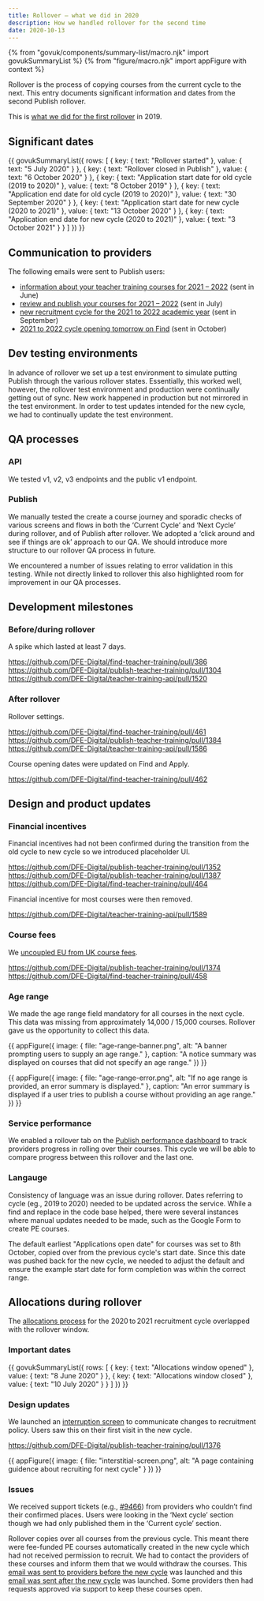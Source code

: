 ```yaml
---
title: Rollover – what we did in 2020
description: How we handled rollover for the second time
date: 2020-10-13
---
```


{% from "govuk/components/summary-list/macro.njk" import govukSummaryList %}
{% from "figure/macro.njk" import appFigure with context %}

Rollover is the process of copying courses from the current cycle to the next. This entry documents significant information and dates from the second Publish rollover. 

This is [what we did for the first rollover](/publish-teacher-training-courses/what-we-did-for-rollover/) in 2019.

## Significant dates

{{ govukSummaryList({
  rows: [
    {
      key: {
        text: "Rollover started"
      },
      value: {
        text: "5 July 2020"
      }
    },
    {
      key: {
        text: "Rollover closed in Publish"
      },
      value: {
        text: "6 October 2020"
      }
    },
    {
      key: {
        text: "Application start date for old cycle (2019 to 2020)"
      },
      value: {
        text: "8 October 2019"
      }
    },
    {
      key: {
        text: "Application end date for old cycle (2019 to 2020)"
      },
      value: {
        text: "30 September 2020"
      }
    },
    {
      key: {
        text: "Application start date for new cycle (2020 to 2021)"
      },
      value: {
        text: "13 October 2020"
      }
    },
    {
      key: {
        text: "Application end date for new cycle (2020 to 2021)"
      },
      value: {
        text: "3 October 2021"
      }
    }
  ]
}) }}

## Communication to providers

The following emails were sent to Publish users:

* [information about your teacher training courses for 2021 – 2022](https://www.notifications.service.gov.uk/services/022acc23-c40a-4077-bbd6-fc98b2155534/templates/22946b68-92e9-4205-a3c0-f0c5628fb7eb) (sent in June)
* [review and publish your courses for 2021 – 2022](https://www.notifications.service.gov.uk/services/022acc23-c40a-4077-bbd6-fc98b2155534/templates/901ee5cd-c524-4588-96ce-478f1d003997) (sent in July)
* [new recruitment cycle for the 2021 to 2022 academic year](https://www.notifications.service.gov.uk/services/022acc23-c40a-4077-bbd6-fc98b2155534/templates/7ebed1e2-b8a9-4da7-968f-d3df302f5219) (sent in September)
* [2021 to 2022 cycle opening tomorrow on Find](https://www.notifications.service.gov.uk/services/022acc23-c40a-4077-bbd6-fc98b2155534/templates/0e311d43-c450-4eb5-894b-544dd92ef735) (sent in October)

## Dev testing environments

In advance of rollover we set up a test environment to simulate putting Publish through the various rollover states. Essentially, this worked well, however, the rollover test environment and production were continually getting out of sync. New work happened in production but not mirrored in the test environment. In order to test updates intended for the new cycle, we had to continually update the test environment.

## QA processes

### API

We tested v1, v2, v3 endpoints and the public v1 endpoint.

### Publish

We manually tested the create a course journey and sporadic checks of various screens and flows in both the ‘Current Cycle’ and ‘Next Cycle’ during rollover, and of Publish after rollover. We adopted a ‘click around and see if things are ok’ approach to our QA. We should introduce more structure to our rollover QA process in future.

We encountered a number of issues relating to error validation in this testing. While not directly linked to rollover this also highlighted room for improvement in our QA processes.

## Development milestones

### Before/during rollover

A spike which lasted at least 7 days.

https://github.com/DFE-Digital/find-teacher-training/pull/386
https://github.com/DFE-Digital/publish-teacher-training/pull/1304
https://github.com/DFE-Digital/teacher-training-api/pull/1520

### After rollover

Rollover settings.

https://github.com/DFE-Digital/find-teacher-training/pull/461
https://github.com/DFE-Digital/publish-teacher-training/pull/1384
https://github.com/DFE-Digital/teacher-training-api/pull/1586

Course opening dates were updated on Find and Apply.

https://github.com/DFE-Digital/find-teacher-training/pull/462

## Design and product updates

### Financial incentives

Financial incentives had not been confirmed during the transition from the old cycle to new cycle so we introduced placeholder UI.

https://github.com/DFE-Digital/publish-teacher-training/pull/1352
https://github.com/DFE-Digital/publish-teacher-training/pull/1387
https://github.com/DFE-Digital/find-teacher-training/pull/464

Financial incentive for most courses were then removed.

https://github.com/DFE-Digital/teacher-training-api/pull/1589

### Course fees

We [uncoupled EU from UK course fees](https://bat-design-history.netlify.app/publish-teacher-training-courses/uncoupling-UK-and-EU-course-fees/).

https://github.com/DFE-Digital/publish-teacher-training/pull/1374
https://github.com/DFE-Digital/find-teacher-training/pull/458

### Age range

We made the age range field mandatory for all courses in the next cycle. This data was missing from approximately 14,000 / 15,000 courses. Rollover gave us the opportunity to collect this data.

{{ appFigure({
  image: {
    file: "age-range-banner.png",
    alt: "A banner prompting users to supply an age range."
  },
  caption: "A notice summary was displayed on courses that did not specify an age range."
}) }}

{{ appFigure({
  image: {
    file: "age-range-error.png",
    alt: "If no age range is provided, an error summary is displayed."
  },
  caption: "An error summary is displayed if a user tries to publish a course without providing an age range."
}) }}

### Service performance 

We enabled a rollover tab on the [Publish performance dashboard](https://www.publish-teacher-training-courses.service.gov.uk/performance-dashboard) to track providers progress in rolling over their courses. This cycle we will be able to compare progress between this rollover and the last one.

### Langauge 

Consistency of language was an issue during rollover. Dates referring to cycle (eg., 2019 to 2020) needed to be updated across the service. While a find and replace in the code base helped, there were several instances where manual updates needed to be made, such as the Google Form to create PE courses.  

The default earliest "Applications open date" for courses was set to 8th October, copied over from the previous cycle's start date. Since this date was pushed back for the new cycle, we needed to adjust the default and ensure the example start date for form completion was within the correct range.

## Allocations during rollover

The [allocations process](/publish-teacher-training-courses/request-pe-courses/) for the 2020 to 2021 recruitment cycle overlapped with the rollover window.

### Important dates

{{ govukSummaryList({
  rows: [
    {
      key: {
        text: "Allocations window opened"
      },
      value: {
        text: "8 June 2020"
      }
    },
    {
      key: {
        text: "Allocations window closed"
      },
      value: {
        text: "10 July 2020"
      }
    }
  ]
}) }}


### Design updates

We launched an [interruption screen](https://qa.publish-teacher-training-courses.service.gov.uk/rollover-recruitment) to communicate changes to recruitment policy. Users saw this on their first visit in the new cycle.

https://github.com/DFE-Digital/publish-teacher-training/pull/1376

{{ appFigure({
  image: {
    file: "interstitial-screen.png",
    alt: "A page containing guidence about recruiting for next cycle"
  }
}) }}

### Issues

We received support tickets (e.g., [#9466](https://becomingateacher.zendesk.com/agent/tickets/9466)) from providers who couldn’t find their confirmed places. Users were looking in the ‘Next cycle’ section though we had only published them in the ‘Current cycle’ section.

Rollover copies over all courses from the previous cycle. This meant there were fee-funded PE courses automatically created in the new cycle which had not received permission to recruit. We had to contact the providers of these courses and inform them that we would withdraw the courses. This [email was sent to providers before the new cycle](https://www.notifications.service.gov.uk/services/022acc23-c40a-4077-bbd6-fc98b2155534/templates/276d444a-f805-48a4-8e6b-aaf0f79febd5) was launched and this [email was sent after the new cycle](https://www.notifications.service.gov.uk/services/022acc23-c40a-4077-bbd6-fc98b2155534/templates/2f91cd7f-ea21-4ef9-98c9-e18f2800b54b) was launched. Some providers then had requests approved via support to keep these courses open.
